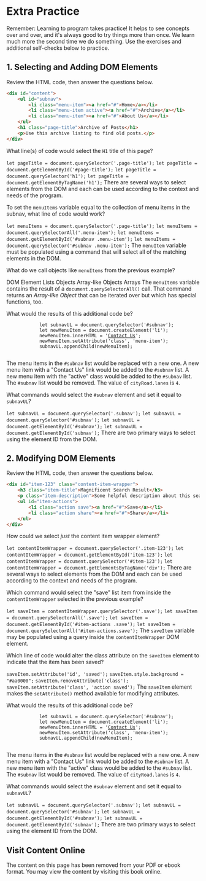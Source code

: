 # Extra Practice

Remember: Learning to program takes practice! It helps to see concepts over and over, and it's always good to try things more than once. We learn much more the second time we do something. Use the exercises and additional self-checks below to practice.


## 1. Selecting and Adding DOM Elements
Review the HTML code, then answer the questions below.

```html
<div id="content">
    <ul id="subnav">
        <li class="menu-item"><a href="#">Home</a></li>
        <li class="menu-item active"><a href="#">Archive</a></li>
        <li class="menu-item"><a href="#">About Us</a></li>
    </ul>
    <h1 class="page-title">Archive of Posts</h1>
    <p>Use this archive listing to find old posts.</p>
</div>  
```
<quiz name="">
    <question multiple>
        <p>What line(s) of code would select the <code>H1</code> title of this page?</p>
        <answer correct><code>let pageTitle = document.querySelector('.page-title');</code></answer>
        <answer><code>let pageTitle = document.getElementById('#page-title');</code></answer>
        <answer correct><code>let pageTitle = document.querySelector('h1');</code></answer>
        <answer correct><code>let pageTitle = document.getElementByTagName('h1');</code></answer>
        <explanation>There are several ways to select elements from the DOM and each can be used according to the context and needs of the program.</explanation>
    </question>
    <question>
        <p>To set the <code>menuItems</code> variable equal to the collection of menu items in the subnav, what line of code would work?</p>
        <answer><code>let menuItems = document.querySelector('.page-title');</code></answer>
        <answer correct><code>let menuItems = document.querySelectorAll('.menu-item');</code></answer>
        <answer><code>let menuItems = document.getElementById('#subnav .menu-item');</code></answer>
        <answer ><code>let menuItems = document.querySelector('#subnav .menu-item');</code></answer>
        <explanation>The <code>menuItem</code> variable must be populated using a command that will select all of the matching elements in the DOM.</explanation>
    </question>
    <question>
        <p>What do we call objects like <code>menuItems</code> from the previous example?</p>
        <answer>DOM Element Lists</answer>
        <answer>Objects</answer>
        <answer correct>Array-like Objects</answer>
        <answer>Arrays</answer>
        <explanation>The <code>menuItems</code> variable contains the result of a <code>document.querySelectorAll()</code> call. That command returns an <i>Array-like Object</i> that can be iterated over but which has special functions, too.</explanation>
    </question>
    <question>
        <p>
            What would the results of this additional code be?<br>
            <code>
            let subnavUL = document.querySelector('#subnav');
            let newMenuItem = document.createElement('li');
            newMenuItem.innerHTML = '<a href="#">Contact Us</a>';
            newMenuItem.setAttribute('class', 'menu-item');
            subnavUL.appendChild(newMenuItem);
            </code>
        </p>
        <answer>The menu items in the <code>#subnav</code> list would be replaced with a new one.</answer>
        <answer correct>A new menu item with a "Contact Us" link would be added to the <code>#subnav</code> list.</answer>
        <answer>A new menu item with the "active" class would be added to the <code>#subnav</code> list.</answer>
        <answer>The <code>#subnav</code> list would be removed.</answer>
        <explanation>The value of <code>cityRoad.lanes</code> is <code>4</code>.</explanation>
    </question>
    <question multiple>
        <p>What commands would select the <code>#subnav</code> element and set it equal to <code>subnavUL</code>?</p>
        <answer><code>let subnavUL = document.querySelector('.subnav');</code></answer>
        <answer correct><code>let subnavUL = document.querySelector('#subnav');</code></answer>
        <answer><code>let subnavUL = document.getElementById('#subnav');</code></answer>
        <answer correct><code>let subnavUL = document.getElementById('subnav');</code></answer>
        <explanation>There are two primary ways to select using the element ID from the DOM.</explanation>
    </question>
</quiz>


## 2. Modifying DOM Elements
Review the HTML code, then answer the questions below.

```html
<div id="item-123" class="content-item-wrapper">
    <h3 class="item-title">Magnificent Search Result</h3>
    <p class="item-description">Some helpful description about this search result.</p>
    <ul id="item-actions">
        <li class="action save"><a href="#">Save</a></li>
        <li class="action share"><a href="#">Share</a></li>
    </ul>
</div>  
```

<quiz name="">
    <question multiple>
        <p>How could we select <i>just</i> the content item wrapper element?</p>
        <answer><code>let contentItemWrapper = document.querySelector('.item-123');</code></answer>
        <answer correct><code>let contentItemWrapper = document.getElementById('item-123');</code></answer>
        <answer correct><code>let contentItemWrapper = document.querySelector('#item-123');</code></answer>
        <answer><code>let contentItemWrapper = document.getElementsByTagName('div');</code></answer>
        <explanation>There are several ways to select elements from the DOM and each can be used according to the context and needs of the program.</explanation>
    </question>
    <question>
        <p>Which command would select the "save" list item from inside the <code>contentItemWrapper</code> selected in the previous example?</p>
        <answer correct><code>let saveItem = contentItemWrapper.querySelector('.save');</code></answer>
        <answer><code>let saveItem = document.querySelectorAll('.save');</code></answer>
        <answer><code>let saveItem = document.getElementById('#item-actions .save');</code></answer>
        <answer ><code>let saveItem = document.querySelectorAll('#item-actions.save');</code></answer>
        <explanation>The <code>saveItem</code> variable may be populated using a query inside the <code>contentItemWrapper</code> DOM element.</explanation>
    </question>
    <question>
        <p>Which line of code would alter the class attribute on the <code>saveItem</code> element to indicate that the item has been saved?</p>
        <answer><code>saveItem.setAttribute('id', 'saved');</code></answer>
        <answer><code>saveItem.style.background = "#aa0000";</code></answer>
        <answer><code>saveItem.removeAttribute('class');</code></answer>
        <answer correct><code>saveItem.setAttribute('class', 'action saved');</code></answer>
        <explanation>The <code>saveItem</code> element makes the <code>setAttribute()</code> method available for modifying attributes.</explanation>
    </question>
    <question>
        <p>
            What would the results of this additional code be?<br>
            <code>
            let subnavUL = document.querySelector('#subnav');
            let newMenuItem = document.createElement('li');
            newMenuItem.innerHTML = '<a href="#">Contact Us</a>';
            newMenuItem.setAttribute('class', 'menu-item');
            subnavUL.appendChild(newMenuItem);
            </code>
        </p>
        <answer>The menu items in the <code>#subnav</code> list would be replaced with a new one.</answer>
        <answer correct>A new menu item with a "Contact Us" link would be added to the <code>#subnav</code> list.</answer>
        <answer>A new menu item with the "active" class would be added to the <code>#subnav</code> list.</answer>
        <answer>The <code>#subnav</code> list would be removed.</answer>
        <explanation>The value of <code>cityRoad.lanes</code> is <code>4</code>.</explanation>
    </question>
    <question multiple>
        <p>What commands would select the <code>#subnav</code> element and set it equal to <code>subnavUL</code>?</p>
        <answer><code>let subnavUL = document.querySelector('.subnav');</code></answer>
        <answer correct><code>let subnavUL = document.querySelector('#subnav');</code></answer>
        <answer><code>let subnavUL = document.getElementById('#subnav');</code></answer>
        <answer correct><code>let subnavUL = document.getElementById('subnav');</code></answer>
        <explanation>There are two primary ways to select using the element ID from the DOM.</explanation>
    </question>
</quiz>


















<div class="no-quiz">
     <h2>Visit Content Online</h2>
     <p> 
         The content on this page has been removed from your PDF 
         or ebook format. You may view the content by visiting
         this book online.
     </p>
</div>
